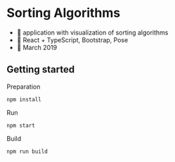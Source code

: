 # Sorting Algorithms

 - :mega: application with visualization of sorting algorithms
 - :wrench: React + TypeScript, Bootstrap, Pose
 - :date: March 2019
 
 ## Getting started

Preparation
```
npm install
```

Run
```
npm start
```

Build
```
npm run build
```
